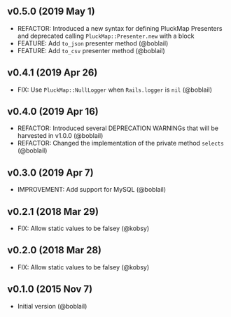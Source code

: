 ## v0.5.0 (2019 May 1)

* REFACTOR: Introduced a new syntax for defining PluckMap Presenters and deprecated
  calling `PluckMap::Presenter.new` with a block
* FEATURE: Add `to_json` presenter method (@boblail)
* FEATURE: Add `to_csv` presenter method (@boblail)

## v0.4.1 (2019 Apr 26)

* FIX: Use `PluckMap::NullLogger` when `Rails.logger` is `nil` (@boblail)

## v0.4.0 (2019 Apr 16)

* REFACTOR: Introduced several DEPRECATION WARNINGs that will be harvested in v1.0.0 (@boblail)
* REFACTOR: Changed the implementation of the private method `selects` (@boblail)

## v0.3.0 (2019 Apr 7)

* IMPROVEMENT: Add support for MySQL (@boblail)

## v0.2.1 (2018 Mar 29)

* FIX: Allow static values to be falsey (@kobsy)

## v0.2.0 (2018 Mar 28)

* FIX: Allow static values to be falsey (@kobsy)

## v0.1.0 (2015 Nov 7)

* Initial version (@boblail)
